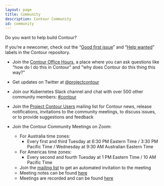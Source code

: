 ```yaml
---
layout: page
title: Community
description: Contour Community
id: community
---
```

Do you want to help build Contour?

If you’re a newcomer, check out the “[Good first issue][1]” and “[Help wanted][2]” labels in the Contour repository.

* Join the [Contour Office Hours](https://github.com/projectcontour/community/wiki/Office-Hours), a place where you can ask questions like "how do I do this in Contour"
and "why does Contour do this thing this way?"

* Get updates on Twitter at [@projectcontour][3]

* Join our Kubernetes Slack channel and chat with over 500 other community members: [#contour][4]

* Join the [Project Contour Users][7] mailing list for Contour news, release notifications, invitations to the community meetings, to discuss issues, or to provide suggestions and feedback

* Join the Contour Community Meetings on Zoom:
  * For Australia time zones:
    * Every first and third Tuesday at 6:30 PM Eastern Time / 3:30 PM Pacific Time / Wednesday at 9:30 AM Australian Eastern Time
  * For Americas time zones:
    * Every second and fourth Tuesday at 1 PM Eastern Time / 10 AM Pacific Time
  * Join the [mailing list][7] to get an automated invitation to the meeting
  * Meeting notes can be found [here][5]
  * Meetings are recorded and can be found [here][6]

[1]: {{site.github.repository_url}}/issues?q=is%3Aopen+is%3Aissue+label%3A%22Good+first+issue%22
[2]: {{site.github.repository_url}}/issues?utf8=%E2%9C%93&q=is%3Aopen+is%3Aissue+label%3A%22Help+wanted%22+
[3]: {{site.footer_social_links.Twitter.url}}
[4]: {{site.footer_social_links.Slack.url}}
[5]: https://hackmd.io/84Xbl4WBTpm7OBhaOAsSiw
[6]: https://www.youtube.com/playlist?list=PL7bmigfV0EqTBsPrnCkzhu0R4SAWnBjLj
[7]: https://lists.cncf.io/g/cncf-contour-users/
